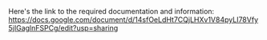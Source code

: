 Here's the link to the required documentation and information: https://docs.google.com/document/d/14sfOeLdHt7CQjLHXv1V84pyLI78Vfy5jIGaglnFSPCg/edit?usp=sharing

